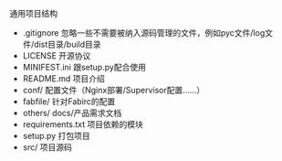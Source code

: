 通用项目结构
* .gitignore	  忽略一些不需要被纳入源码管理的文件，例如pyc文件/log文件/dist目录/build目录
* LICENSE		开源协议
* MINIFEST.ini	  跟setup.py配合使用
* README.md	      项目介绍
* conf/			配置文件（Nginx部署/Supervisor配置……）
* fabfile/		  针对Fabirc的配置
* others/		docs/产品需求文档
* requirements.txt 项目依赖的模块
* setup.py		打包项目
* src/			项目源码